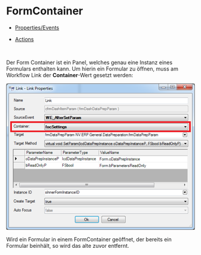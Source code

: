 # FormContainer

* [Properties/Events](xref:FrameworkSystems.FrameworkStudio.General.DevObjects.Form.Designer.ViewModels.FormContainerDesignViewModel)

* [Actions](xref:FrameworkSystems.FrameworkControls.Actions.FormContainerControlAction)

<br />

Der Form Container ist ein Panel, welches genau eine Instanz eines Formulars enthalten kann. Um hierin ein Formular zu öffnen, muss am Workflow Link der **Container**-Wert gesetzt werden:

![link-prop-form-container.png](../media/link-prop-form-container.png)

Wird ein Formular in einem FormContainer geöffnet, der bereits ein Formular beinhält, so wird das alte zuvor entfernt.
